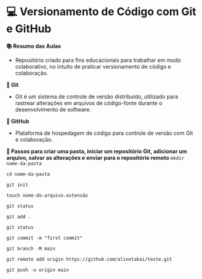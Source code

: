 # 💻 Versionamento de Código com Git e GitHub
**📚 Resumo das Aulas**
- Repositório criado para fins educacionais para trabalhar em modo colaborativo, no intuito de praticar versionamento de código e colaboração.

**🚨 Git**
- Git é um sistema de controle de versão distribuído, utilizado para rastrear alterações em arquivos de código-fonte durante o desenvolvimento de software.

**🚨 GitHub**
- Plataforma de hospedagem de código para controle de versão com Git e colaboração.

**🚨 Passos para criar uma pasta, iniciar um repositório Git, adicionar um arquivo, salvar as alterações e enviar para o repositório remoto**
```mkdir nome-da-pasta```

```cd nome-da-pasta```

```git init```

```touch nome-do-arquivo.extensão```

```git status```

```git add .```

```git status```

```git commit -m "first commit"```

```git branch -M main```

```git remote add origin https://github.com/alinetakai/teste.git```

```git push -u origin main```

